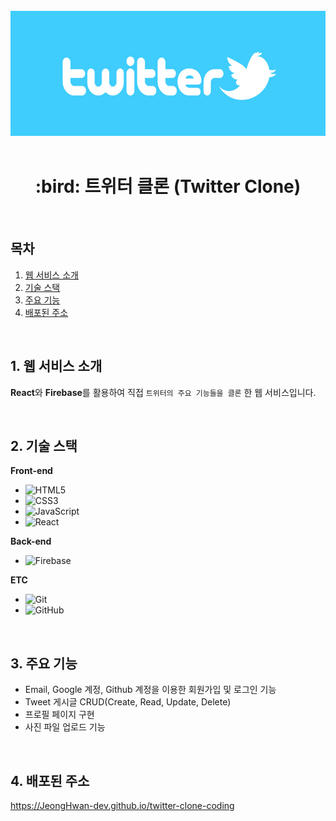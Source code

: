 <div align="center">
  <br />
  <img src="./images/twitter_logo.jpg" alt="Twitter" height="200px" />
  <br />
  <br />
  <h1>:bird: 트위터 클론 (Twitter Clone)</h1>
  <br />
</div>

## 목차

1. [웹 서비스 소개](#1.-웹-서비스-소개)
2. [기술 스택](#2.-기술-스택)
3. [주요 기능](#3.-주요-기능)
4. [배포된 주소](#4.-배포된-주소)

<br />

## 1. 웹 서비스 소개

**React**와 **Firebase**를 활용하여 직접 `트위터의 주요 기능들을 클론` 한 웹 서비스입니다.

<br />

## 2. 기술 스택

**Front-end**

- ![HTML5](https://img.shields.io/badge/-HTML5-E34F26?&logo=html5&logoColor=white)
- ![CSS3](https://img.shields.io/badge/-CSS3-1572B6?&logo=css3&logoColor=white)
- ![JavaScript](https://img.shields.io/badge/-JavaScript-F7DF1E?&logo=javascript&logoColor=white)
- ![React](https://img.shields.io/badge/-React-61DAFB?&logo=react&logoColor=white)

**Back-end**

- ![Firebase](https://img.shields.io/badge/-Firebase-FFCA28?&logo=firebase&logoColor=white)

**ETC**

- ![Git](https://img.shields.io/badge/-Git-F05032?&logo=git&logoColor=white)
- ![GitHub](https://img.shields.io/badge/-GitHub-181717?&logo=github&logoColor=white)

<br />

## 3. 주요 기능

- Email, Google 계정, Github 계정을 이용한 회원가입 및 로그인 기능
- Tweet 게시글 CRUD(Create, Read, Update, Delete)
- 프로필 페이지 구현
- 사진 파일 업로드 기능

<br />

## 4. 배포된 주소

https://JeongHwan-dev.github.io/twitter-clone-coding
